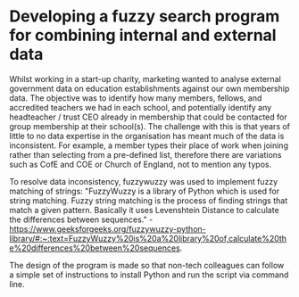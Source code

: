 # Developing a fuzzy search program for combining internal and external data

Whilst working in a start-up charity, marketing wanted to analyse external government data on education establishments against our own membership data. The objective was to identify how many members, fellows, and accredited teachers we had in each school, and potentially identify any headteacher / trust CEO already in membership that could be contacted for group membership at their school(s).
The challenge with this is that years of little to no data expertise in the organisation has meant much of the data is inconsistent. For example, a member types their place of work when joining rather than selecting from a pre-defined list, therefore there are variations such as CofE and COE or Church of England, not to mention any typos.

To resolve data inconsistency, fuzzywuzzy was used to implement fuzzy matching of strings:
  "FuzzyWuzzy is a library of Python which is used for string matching. Fuzzy string matching is the process of finding strings that match a given pattern. Basically it uses Levenshtein Distance to calculate the differences between sequences." - https://www.geeksforgeeks.org/fuzzywuzzy-python-library/#:~:text=FuzzyWuzzy%20is%20a%20library%20of,calculate%20the%20differences%20between%20sequences.

The design of the program is made so that non-tech colleagues can follow a simple set of instructions to install Python and run the script via command line. 

